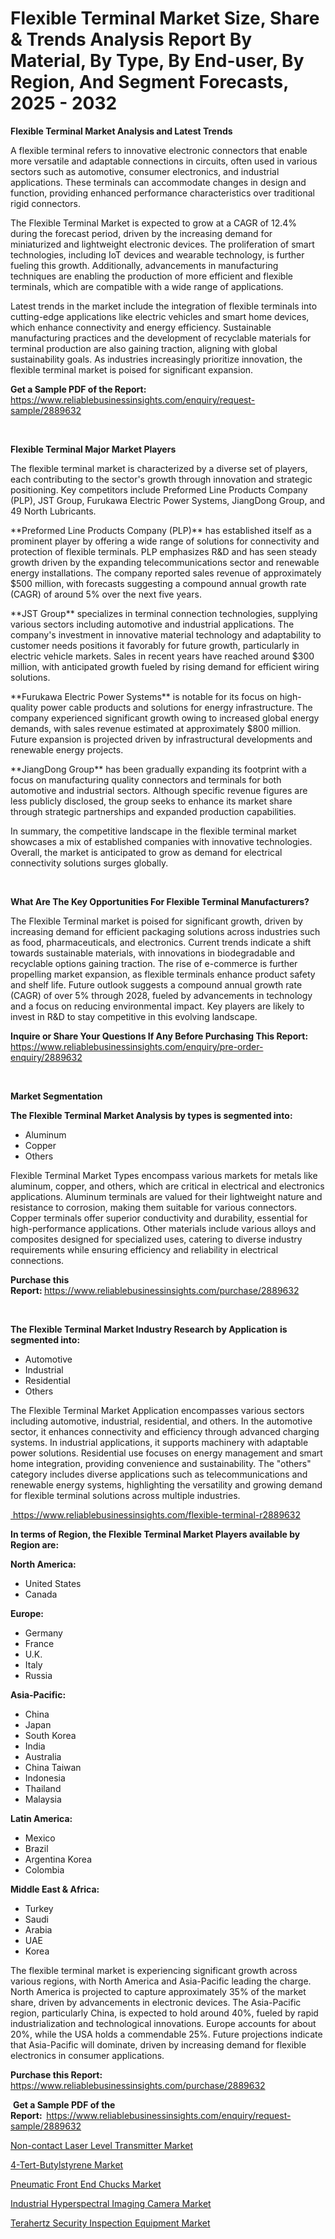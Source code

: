 <p><h1>Flexible Terminal Market Size, Share & Trends Analysis Report By Material, By Type, By End-user, By Region, And Segment Forecasts, 2025 - 2032</h1></p><p><strong>Flexible Terminal Market Analysis and Latest Trends</strong></p>
<p><p>A flexible terminal refers to innovative electronic connectors that enable more versatile and adaptable connections in circuits, often used in various sectors such as automotive, consumer electronics, and industrial applications. These terminals can accommodate changes in design and function, providing enhanced performance characteristics over traditional rigid connectors.</p><p>The Flexible Terminal Market is expected to grow at a CAGR of 12.4% during the forecast period, driven by the increasing demand for miniaturized and lightweight electronic devices. The proliferation of smart technologies, including IoT devices and wearable technology, is further fueling this growth. Additionally, advancements in manufacturing techniques are enabling the production of more efficient and flexible terminals, which are compatible with a wide range of applications.</p><p>Latest trends in the market include the integration of flexible terminals into cutting-edge applications like electric vehicles and smart home devices, which enhance connectivity and energy efficiency. Sustainable manufacturing practices and the development of recyclable materials for terminal production are also gaining traction, aligning with global sustainability goals. As industries increasingly prioritize innovation, the flexible terminal market is poised for significant expansion.</p></p>
<p><strong>Get a Sample PDF of the Report:&nbsp;</strong> <a href="https://www.reliablebusinessinsights.com/enquiry/request-sample/2889632?utm_campaign=1138&utm_medium=2&utm_source=Github&utm_content=ia&utm_term=14032025&utm_id=flexible-terminal">https://www.reliablebusinessinsights.com/enquiry/request-sample/2889632</a></p>
<p>&nbsp;</p>
<p><strong>Flexible Terminal Major Market Players</strong></p>
<p><p>The flexible terminal market is characterized by a diverse set of players, each contributing to the sector's growth through innovation and strategic positioning. Key competitors include Preformed Line Products Company (PLP), JST Group, Furukawa Electric Power Systems, JiangDong Group, and 49 North Lubricants.</p><p>**Preformed Line Products Company (PLP)** has established itself as a prominent player by offering a wide range of solutions for connectivity and protection of flexible terminals. PLP emphasizes R&D and has seen steady growth driven by the expanding telecommunications sector and renewable energy installations. The company reported sales revenue of approximately $500 million, with forecasts suggesting a compound annual growth rate (CAGR) of around 5% over the next five years.</p><p>**JST Group** specializes in terminal connection technologies, supplying various sectors including automotive and industrial applications. The company's investment in innovative material technology and adaptability to customer needs positions it favorably for future growth, particularly in electric vehicle markets. Sales in recent years have reached around $300 million, with anticipated growth fueled by rising demand for efficient wiring solutions.</p><p>**Furukawa Electric Power Systems** is notable for its focus on high-quality power cable products and solutions for energy infrastructure. The company experienced significant growth owing to increased global energy demands, with sales revenue estimated at approximately $800 million. Future expansion is projected driven by infrastructural developments and renewable energy projects.</p><p>**JiangDong Group** has been gradually expanding its footprint with a focus on manufacturing quality connectors and terminals for both automotive and industrial sectors. Although specific revenue figures are less publicly disclosed, the group seeks to enhance its market share through strategic partnerships and expanded production capabilities.</p><p>In summary, the competitive landscape in the flexible terminal market showcases a mix of established companies with innovative technologies. Overall, the market is anticipated to grow as demand for electrical connectivity solutions surges globally.</p></p>
<p>&nbsp;</p>
<p><strong>What Are The Key Opportunities For Flexible Terminal Manufacturers?</strong></p>
<p><p>The Flexible Terminal market is poised for significant growth, driven by increasing demand for efficient packaging solutions across industries such as food, pharmaceuticals, and electronics. Current trends indicate a shift towards sustainable materials, with innovations in biodegradable and recyclable options gaining traction. The rise of e-commerce is further propelling market expansion, as flexible terminals enhance product safety and shelf life. Future outlook suggests a compound annual growth rate (CAGR) of over 5% through 2028, fueled by advancements in technology and a focus on reducing environmental impact. Key players are likely to invest in R&D to stay competitive in this evolving landscape.</p></p>
<p><strong>Inquire or Share Your Questions If Any Before Purchasing This Report:</strong> <a href="https://www.reliablebusinessinsights.com/enquiry/pre-order-enquiry/2889632?utm_campaign=1138&utm_medium=2&utm_source=Github&utm_content=ia&utm_term=14032025&utm_id=flexible-terminal">https://www.reliablebusinessinsights.com/enquiry/pre-order-enquiry/2889632</a></p>
<p>&nbsp;</p>
<p><strong>Market Segmentation</strong></p>
<p><strong>The Flexible Terminal Market Analysis by types is segmented into:</strong></p>
<p><ul><li>Aluminum</li><li>Copper</li><li>Others</li></ul></p>
<p><p>Flexible Terminal Market Types encompass various markets for metals like aluminum, copper, and others, which are critical in electrical and electronics applications. Aluminum terminals are valued for their lightweight nature and resistance to corrosion, making them suitable for various connectors. Copper terminals offer superior conductivity and durability, essential for high-performance applications. Other materials include various alloys and composites designed for specialized uses, catering to diverse industry requirements while ensuring efficiency and reliability in electrical connections.</p></p>
<p><strong>Purchase this Report:&nbsp;</strong><a href="https://www.reliablebusinessinsights.com/purchase/2889632?utm_campaign=1138&utm_medium=2&utm_source=Github&utm_content=ia&utm_term=14032025&utm_id=flexible-terminal">https://www.reliablebusinessinsights.com/purchase/2889632</a></p>
<p>&nbsp;</p>
<p><strong>The Flexible Terminal Market Industry Research by Application is segmented into:</strong></p>
<p><ul><li>Automotive</li><li>Industrial</li><li>Residential</li><li>Others</li></ul></p>
<p><p>The Flexible Terminal Market Application encompasses various sectors including automotive, industrial, residential, and others. In the automotive sector, it enhances connectivity and efficiency through advanced charging systems. In industrial applications, it supports machinery with adaptable power solutions. Residential use focuses on energy management and smart home integration, providing convenience and sustainability. The "others" category includes diverse applications such as telecommunications and renewable energy systems, highlighting the versatility and growing demand for flexible terminal solutions across multiple industries.</p></p>
<p><a href="https://www.reliablebusinessinsights.com/flexible-terminal-r2889632?utm_campaign=1138&utm_medium=2&utm_source=Github&utm_content=ia&utm_term=14032025&utm_id=flexible-terminal">&nbsp;https://www.reliablebusinessinsights.com/flexible-terminal-r2889632</a></p>
<p><strong>In terms of Region, the Flexible Terminal Market Players available by Region are:</strong></p>
<p>
    <p> <strong> North America: </strong>
        <ul>
            <li>United States</li>
            <li>Canada</li>
        </ul>
        </p> 
    <p> <strong> Europe: </strong>
        <ul>
            <li>Germany</li>
            <li>France</li>
            <li>U.K.</li>
            <li>Italy</li>
            <li>Russia</li>
        </ul>
        </p> 
    <p> <strong> Asia-Pacific: </strong>
        <ul>
            <li>China</li>
            <li>Japan</li>
            <li>South Korea</li>
            <li>India</li>
            <li>Australia</li>
            <li>China Taiwan</li>
            <li>Indonesia</li>
            <li>Thailand</li>
            <li>Malaysia</li>
        </ul>
        </p> 
    <p> <strong> Latin America: </strong>
        <ul>
            <li>Mexico</li>
            <li>Brazil</li>
            <li>Argentina Korea</li>
            <li>Colombia</li>
        </ul>
        </p> 
    <p> <strong> Middle East & Africa: </strong>
        <ul>
            <li>Turkey</li>
            <li>Saudi</li>
            <li>Arabia</li>
            <li>UAE</li>
            <li>Korea</li>
        </ul>
    </p>
    </p>
<p><p>The flexible terminal market is experiencing significant growth across various regions, with North America and Asia-Pacific leading the charge. North America is projected to capture approximately 35% of the market share, driven by advancements in electronic devices. The Asia-Pacific region, particularly China, is expected to hold around 40%, fueled by rapid industrialization and technological innovations. Europe accounts for about 20%, while the USA holds a commendable 25%. Future projections indicate that Asia-Pacific will dominate, driven by increasing demand for flexible electronics in consumer applications.</p></p>
<p><strong>Purchase this Report: </strong><a href="https://www.reliablebusinessinsights.com/purchase/2889632?utm_campaign=1138&utm_medium=2&utm_source=Github&utm_content=ia&utm_term=14032025&utm_id=flexible-terminal">https://www.reliablebusinessinsights.com/purchase/2889632</a></p>
<p>&nbsp;<strong>Get a Sample PDF of the Report:&nbsp;&nbsp;</strong><a href="https://www.reliablebusinessinsights.com/enquiry/request-sample/2889632?utm_campaign=1138&utm_medium=2&utm_source=Github&utm_content=ia&utm_term=14032025&utm_id=flexible-terminal">https://www.reliablebusinessinsights.com/enquiry/request-sample/2889632</a></p>
<p><strong></strong></p>
<p><p><a href="https://github.com/syskamazucqa/Market-Research-Report-List-1/blob/main/non-contact-laser-level-transmitter-market.md?utm_campaign=1138&utm_medium=2&utm_source=Github&utm_content=ia&utm_term=14032025&utm_id=flexible-terminal">Non-contact Laser Level Transmitter Market</a></p><p><a href="https://github.com/guyerkanakwu/Market-Research-Report-List-1/blob/main/4-tert-butylstyrene-market.md?utm_campaign=1138&utm_medium=2&utm_source=Github&utm_content=ia&utm_term=14032025&utm_id=flexible-terminal">4-Tert-Butylstyrene Market</a></p><p><a href="https://github.com/bhuraoutenc8/Market-Research-Report-List-1/blob/main/pneumatic-front-end-chucks-market.md?utm_campaign=1138&utm_medium=2&utm_source=Github&utm_content=ia&utm_term=14032025&utm_id=flexible-terminal">Pneumatic Front End Chucks Market</a></p><p><a href="https://github.com/tandepinho3p/Market-Research-Report-List-1/blob/main/industrial-hyperspectral-imaging-camera-market.md?utm_campaign=1138&utm_medium=2&utm_source=Github&utm_content=ia&utm_term=14032025&utm_id=flexible-terminal">Industrial Hyperspectral Imaging Camera Market</a></p><p><a href="https://github.com/cezilfinerv9/Market-Research-Report-List-1/blob/main/terahertz-security-inspection-equipment-market.md?utm_campaign=1138&utm_medium=2&utm_source=Github&utm_content=ia&utm_term=14032025&utm_id=flexible-terminal">Terahertz Security Inspection Equipment Market</a></p></p>
